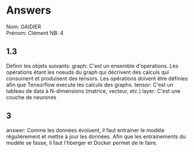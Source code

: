 # Answers

Nom: GAIDIER	 
Prénom: Clément	
NB: 4

## 1.3 
Définir les objets suivants:
graph: C'est un ensemble d'opérations. Les opérations étant les noeuds du graph qui décrivent des calculs qui consument et produisent des tensors. Les opérations doivent être définies afin que Tensorflow execute les calculs des graphs.
tensor: C'est un tableau de data à N-dimensions (matrice, vecteur, etc.)
layer: C'est une couche de neurones 

## 3
answer: Comme les données évoluent, il faut entrainer le modèle régulièrement et mettre à jour les données. Afin que les entrainements du modèle se fasse, il faut l'hberger et Docker permet de le faire.
